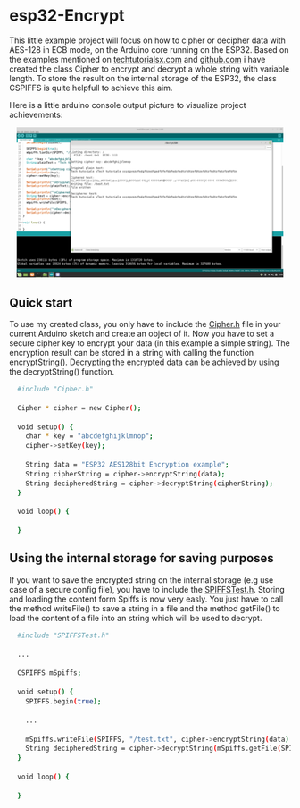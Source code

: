 # esp32-Encrypt

This little example project will focus on how to cipher or decipher data with AES-128 in ECB mode, on the Arduino core running on the ESP32. Based on the examples mentioned on [techtutorialsx.com](https://techtutorialsx.com/2018/05/10/esp32-arduino-decrypt-aes-128-in-ecb-mode/) and [github.com](https://github.com/suculent/thinx-aes-lib) i have created the class Cipher to encrypt and decrypt a whole string with variable length. To store the result on the internal storage of the ESP32, the class CSPIFFS is quite helpfull to achieve this aim.

Here is a little arduino console output picture to visualize project achievements:

<p align="center"><img width="95%" src="demo.png"></p>

## Quick start

To use my created class, you only have to include the [Cipher.h](./src/Cipher.h) file in your current Arduino sketch and create an object of it. Now you have to set a secure cipher key to encrypt your data (in this example a simple string). The encryption result can be stored in a string with calling the function encryptString(). Decrypting the encrypted data can be achieved by using the decryptString() function.

``` bash
  #include "Cipher.h"
  
  Cipher * cipher = new Cipher();

  void setup() {
    char * key = "abcdefghijklmnop";
    cipher->setKey(key);

    String data = "ESP32 AES128bit Encryption example";
    String cipherString = cipher->encryptString(data);
    String decipheredString = cipher->decryptString(cipherString);
  }

  void loop() {

  }
```
## Using the internal storage for saving purposes

If you want to save the encrypted string on the internal storage (e.g use case of a secure config file), you have to include the [SPIFFSTest.h](./src/SPIFFSTest.h). Storing and loading the content form Spiffs is now very easly. You just have to call the method writeFile() to save a string in a file and the method getFile() to load the content of a file into an string which will be used to decrypt.

``` bash
  #include "SPIFFSTest.h"
  
  ...
  
  CSPIFFS mSpiffs;

  void setup() {
    SPIFFS.begin(true);
  
    ...

    mSpiffs.writeFile(SPIFFS, "/test.txt", cipher->encryptString(data) );
    String decipheredString = cipher->decryptString(mSpiffs.getFile(SPIFFS, "/test.txt"));
  }

  void loop() {

  }
```
